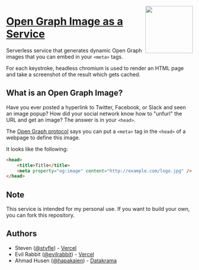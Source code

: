 <a href="https://vercel.com/new/project?template=hapakaien/og-image"><img width="128" src="https://vercel.com/button" align="right"></a>

# [Open Graph Image as a Service](https://og-image.husen.id)

Serverless service that generates dynamic Open Graph images that you can embed in your `<meta>` tags.

For each keystroke, headless chromium is used to render an HTML page and take a screenshot of the result which gets cached.

## What is an Open Graph Image?

Have you ever posted a hyperlink to Twitter, Facebook, or Slack and seen an image popup?
How did your social network know how to "unfurl" the URL and get an image?
The answer is in your `<head>`.

The [Open Graph protocol](http://ogp.me) says you can put a `<meta>` tag in the `<head>` of a webpage to define this image.

It looks like the following:

```html
<head>
    <title>Title</title>
    <meta property="og:image" content="http://example.com/logo.jpg" />
</head>
```

## Note

This service is intended for my personal use. If you want to build your own, you can fork this repository.

## Authors

-   Steven ([@styfle](https://twitter.com/styfle)) - [Vercel](https://vercel.com)
-   Evil Rabbit ([@evilrabbit](https://twitter.com/evilrabbit_)) - [Vercel](https://vercel.com)
-   Ahmad Husen ([@hapakaien](https://twitter.com/hapakaien)) - [Datakrama](https://datakrama.com)
